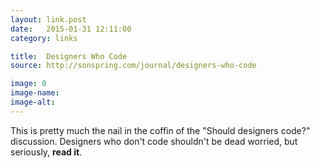 ```yaml
---
layout: link.post
date:   2015-01-31 12:11:00
category: links

title:  Designers Who Code
source: http://sonspring.com/journal/designers-who-code

image: 0
image-name: 
image-alt:
---
```


This is pretty much the nail in the coffin of the "Should designers code?" discussion. Designers who don't code shouldn't be dead worried, but seriously, **read it**.
